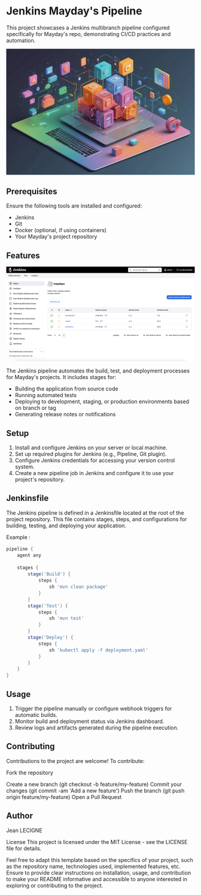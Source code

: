# Jenkins Mayday's Pipeline

This project showcases a Jenkins multibranch pipeline configured specifically for Mayday's repo, demonstrating CI/CD practices and automation.

![pipeline_img](../maydays/static/img/project_img/maydays-03.jpg)

## Prerequisites
Ensure the following tools are installed and configured:

* Jenkins
* Git
* Docker (optional, if using containers)
* Your Mayday's project repository


## Features

![jenkins_img](../maydays/static/img/project_img/Jenkins_maydays.png)

The Jenkins pipeline automates the build, test, and deployment processes for Mayday's projects. It includes stages for:

* Building the application from source code
* Running automated tests
* Deploying to development, staging, or production environments based on branch or tag
* Generating release notes or notifications

## Setup
1. Install and configure Jenkins on your server or local machine.
2. Set up required plugins for Jenkins (e.g., Pipeline, Git plugin).
3. Configure Jenkins credentials for accessing your version control system.
4. Create a new pipeline job in Jenkins and configure it to use your project's repository.

## Jenkinsfile
The Jenkins pipeline is defined in a Jenkinsfile located at the root of the project repository. This file contains stages, steps, and configurations for building, testing, and deploying your application.

Example :
```groovy
pipeline {
    agent any
    
    stages {
        stage('Build') {
            steps {
                sh 'mvn clean package'
            }
        }
        stage('Test') {
            steps {
                sh 'mvn test'
            }
        }
        stage('Deploy') {
            steps {
                sh 'kubectl apply -f deployment.yaml'
            }
        }
    }
}
```

## Usage
1. Trigger the pipeline manually or configure webhook triggers for automatic builds.
2. Monitor build and deployment status via Jenkins dashboard.
3. Review logs and artifacts generated during the pipeline execution.

## Contributing
Contributions to the project are welcome! To contribute:

Fork the repository

Create a new branch (git checkout -b feature/my-feature)
Commit your changes (git commit -am 'Add a new feature')
Push the branch (git push origin feature/my-feature)
Open a Pull Request

## Author
Jean LECIGNE

License
This project is licensed under the MIT License - see the LICENSE file for details.

Feel free to adapt this template based on the specifics of your project, such as the repository name, technologies used, implemented features, etc. Ensure to provide clear instructions on installation, usage, and contribution to make your README informative and accessible to anyone interested in exploring or contributing to the project.
